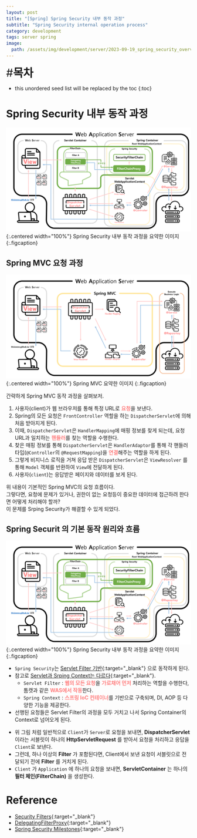 ```yaml
---
layout: post
title: "[Spring] Spring Security 내부 동작 과정"
subtitle: "Spring Security internal operation process"
category: development
tags: server spring
image:
  path: /assets/img/development/server/2023-09-19_spring_security_overview/spring_security_cover.png
---
```


<span style="font-size:30px;">\#**목차**</span>
* this unordered seed list will be replaced by the toc
{:toc}

# Spring Security 내부 동작 과정
![](/assets/img/development/server/2024-05-31_spring_security_process/springsecurity_architechture.png){:.centered width="100%"}
Spring Security 내부 동작 과정을 요약한 이미지
{:.figcaption}


## Spring MVC 요청 과정
![](/assets/img/development/server/2024-05-31_spring_security_process/springmvc_architechture.png){:.centered width="100%"}
Spring MVC 요약한 이미지
{:.figcaption}

간략하게 Spring MVC 동작 과정을 살펴보저.
1. 사용자(client)가 웹 브라우저를 통해 특정 URL로 <span style="color:#ff8080">**요청**</span>을 보낸다.
2. Spring의 모든 요청은 `FrontController` 역할을 하는 `DispatcherServlet`에 의해 처음 받아지게 된다.
3. 이때, `DispatcherServlet`은 `HandlerMapping`에 매핑 정보를 찾게 되는데, 요청 URL과 일치하는 <span style="color:#ff8080">**핸들러**</span>를 찾는 역할을 수행한다.
4. 찾은 매핑 정보를 통해 `DispatcherServlet`은 `HandlerAdaptor`를 통해 각 핸들러 타입(`@Controller`의 `@RequestMapping`)을 <span style="color:#ff8080">**연결**</span>해주는 역할을 하게 된다.
5. 그렇게 비지니스 로직을 거쳐 응답 받은 `DispatcherServlet`은 `ViewResolver` 를 통해 `Model` 객체를 반환하여 `View`에 전달하게 된다.
6. 사용자(`client`)는 응답받은 페이지와 데이터를 보게 된다.

위 내용이 기본적인 Spring MVC의 요청 흐름이다.<br/>
그렇다면, 요청에 문제가 있거나, 권한이 없는 요청등이 중요한 데이터에 접근하려 한다면 어떻게 처리해야 할까?<br/>
이 문제를 Srping Security가 해결할 수 있게 되었다.<br/>  

[//]: # (Continue with [[Spring] Spring MVC]&#40;./2023-07-04-spring-mvc-pattern.md&#41;{:.heading.flip-title})
[//]: # ({:.read-more})

## Spring Securit 의 기본 동작 원리와 흐름
![](/assets/img/development/server/2024-05-31_spring_security_process/springsecurity_architechture.png){:.centered width="100%"}
Spring Security 내부 동작 과정을 요약한 이미지
{:.figcaption}

- `Spring Security`는 [Servlet Filter 기반](https://docs.spring.io/spring-security/reference/servlet/architecture.html#servlet-filters-review){:target="_blank"} 으로 동작하게 된다.
- 참고로 [Servlet과 Srping Context는 다르다](https://medium.com/@sigridjin/servletcontainer%EC%99%80-springcontainer%EB%8A%94-%EB%AC%B4%EC%97%87%EC%9D%B4-%EB%8B%A4%EB%A5%B8%EA%B0%80-626d27a80fe5){:target="_blank"}.
  - `Servlet Filter` : <span style="color:#ff8080">**웹의 모든 요청**</span>을 <span style="color:#ff8080">**가로채어 먼저**</span> 처리하는 역할을 수행한다, 톰캣과 같은 <span style="color:#ff8080">**WAS에서 작동**</span>한다.
  - `Spring Context` : <span style="color:#ff8080">**스프링 IoC 컨테이너**</span>를 기반으로 구축되며, DI, AOP 등 다양한 기능을 제공한다.
- 선행된 요청들은 Servlet Filter의 과정을 모두 거치고 나서 Spring Container의 Context로 넘어오게 된다.


[//]: # (Continue with [[Spring] Spring IoC, DI, AOP, PSA]&#40;./2023-07-04-spring-ioc-di-aop_psa.md&#41;{:.heading.flip-title})
[//]: # ({:.read-more})


- 위 그림 처럼 일반적으로 `Client`가 `Server`로 요청을 보내면, **DispatcherServlet** 이라는 서블릿이 하나의 **HttpServletRequest** 를 받아서 요청을 처리하고 응답을 `Client`로 보낸다.
- 그런데, 하나 이상의 **Filter** 가 포함된다면, Client에서 보낸 요청이 서블릿으로 전달되기 전에 **Filter** 를 거치게 된다.
- `Client` 가 `Application` 에 하나의 요청을 보내면, **ServletContainer** 는 하나의 **필터 체인(FilterChain)** 을 생성한다.



# Reference
- [Security Filters](https://docs.spring.io/spring-security/reference/servlet/architecture.html#servlet-security-filters){:target="_blank"}
- [DelegatingFilterProxy](https://docs.spring.io/spring-security/reference/servlet/architecture.html#servlet-delegatingfilterproxy){:target="_blank"}
- [Spring Security Milestones](https://github.com/spring-projects/spring-security/milestones){:target="_blank"}
















